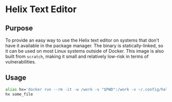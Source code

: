 # Helix Text Editor

## Purpose

To provide an easy way to use the Helix text editor on systems that don't have it available in the package manager. The binary is statically-linked, so it can be used on most Linux systems outside of Docker. This image is also built from `scratch`, making it small and relatively low-risk in terms of vulnerabilities.

## Usage

```bash
alias hx='docker run --rm -it -w /work -v "$PWD":/work -v ~/.config/helix:/home/helix/.config/helix tangowithfoxtrot/helix'
hx some_file
```

